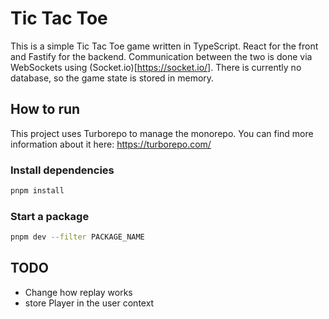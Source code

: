 # Tic Tac Toe

This is a simple Tic Tac Toe game written in TypeScript. React for the front and Fastify for the backend. Communication between the two is done via WebSockets using (Socket.io)[https://socket.io/]. There is currently no database, so the game state is stored in memory.

## How to run

This project uses Turborepo to manage the monorepo. You can find more information about it here: https://turborepo.com/

### Install dependencies

```bash
pnpm install
```

### Start a package

```bash
pnpm dev --filter PACKAGE_NAME
```

## TODO

- Change how replay works
- store Player in the user context
